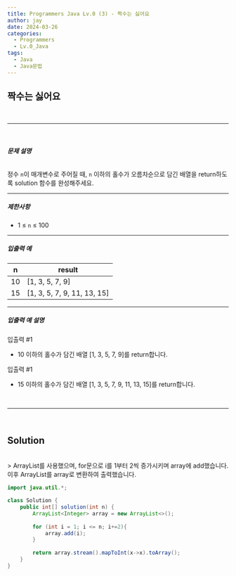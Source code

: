 ```yaml
---
title: Programmers Java Lv.0 (3) - 짝수는 싫어요
author: jay
date: 2024-03-26
categories:
  - Programmers
  - Lv.0_Java
tags:
  - Java
  - Java문법
---
```

## **짝수는 싫어요**

<br />

---

<br/>

###### **문제 설명**

정수 `n`이 매개변수로 주어질 때, `n` 이하의 홀수가 오름차순으로 담긴 배열을 return하도록 solution 함수를 완성해주세요.

---

##### **제한사항**

- 1 ≤ `n` ≤ 100

---

##### **입출력 예**

|n|result|
|---|---|
|10|[1, 3, 5, 7, 9]|
|15|[1, 3, 5, 7, 9, 11, 13, 15]|

---

##### **입출력 예 설명**

입출력 #1

- 10 이하의 홀수가 담긴 배열 [1, 3, 5, 7, 9]를 return합니다.

입출력 #1

- 15 이하의 홀수가 담긴 배열 [1, 3, 5, 7, 9, 11, 13, 15]를 return합니다.

<br />

---

<br/>

## **Solution**
<br/>
> ArrayList를 사용했으며, for문으로 i를 1부터 2씩 증가시키며 array에 add했습니다. 이후 ArrayList를 array로 변환하여 출력했습니다.

```java
import java.util.*;

class Solution {
    public int[] solution(int n) {
        ArrayList<Integer> array = new ArrayList<>();
        
        for (int i = 1; i <= n; i+=2){
            array.add(i);
        }
        
        return array.stream().mapToInt(x->x).toArray();
    }
}
```